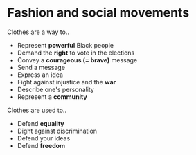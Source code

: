 # Fashion and social movements

Clothes are a way to..
- Represent **powerful** Black people
- Demand the **right** to vote in the elections
- Convey a **courageous (= brave)** message
- Send a message
- Express an idea
- Fight against injustice and the **war**
- Describe one's personality
- Represent a **community**

Clothes are used to..
- Defend **equality**
- Dight against discrimination
- Defend your ideas
- Defend **freedom**